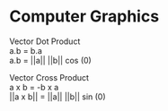 # Computer Graphics  
Vector Dot Product  
  a.b = b.a  
  a.b = ||a|| ||b|| cos (0)  
  
Vector Cross Product  
  a x b = -b x a  
  ||a x b|| = ||a|| ||b|| sin (0)  
  
